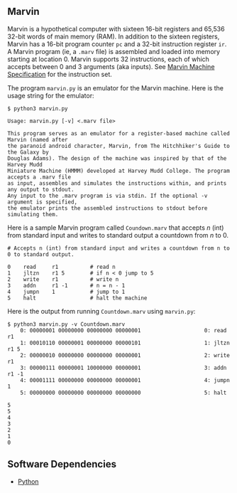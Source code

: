 ## Marvin

Marvin is a hypothetical computer with sixteen 16-bit registers and 65,536 32-bit words of main memory (RAM). In addition to the sixteen registers, Marvin has a 16-bit program counter `pc` and a 32-bit instruction register `ir`. A Marvin program (ie, a `.marv` file) is assembled and loaded into memory starting at location 0. Marvin supports 32 instructions, each of which accepts between 0 and 3 arguments (aka inputs). See [Marvin Machine Specification](https://www.cs.umb.edu/~siyer/teaching/marvinspec.pdf) for the instruction set. 

The program `marvin.py` is an emulator for the Marvin machine. Here is the usage string for the emulator:
```
$ python3 marvin.py 

Usage: marvin.py [-v] <.marv file>

This program serves as an emulator for a register-based machine called Marvin (named after
the paranoid android character, Marvin, from The Hitchhiker's Guide to the Galaxy by 
Douglas Adams). The design of the machine was inspired by that of the Harvey Mudd 
Miniature Machine (HMMM) developed at Harvey Mudd College. The program accepts a .marv file 
as input, assembles and simulates the instructions within, and prints any output to stdout. 
Any input to the .marv program is via stdin. If the optional -v argument is specified, 
the emulator prints the assembled instructions to stdout before simulating them.

```

Here is a sample Marvin program called `Coundown.marv` that accepts $n$ (int) from standard input and writes to standard output a countdown from $n$ to 0.
```
# Accepts n (int) from standard input and writes a countdown from n to 0 to standard output.

0    read     r1          # read n
1    jltzn    r1 5        # if n < 0 jump to 5
2    write    r1          # write n
3    addn     r1 -1       # n = n - 1
4    jumpn    1           # jump to 1
5    halt                 # halt the machine
```

Here is the output from running `Countdown.marv` using `marvin.py`:
```
$ python3 marvin.py -v Countdown.marv
    0: 00000001 00000000 00000000 00000001                    0: read   r1  
    1: 00010110 00000001 00000000 00000101                    1: jltzn  r1 5 
    2: 00000010 00000000 00000000 00000001                    2: write  r1  
    3: 00000111 00000001 10000000 00000001                    3: addn   r1 -1 
    4: 00001111 00000000 00000000 00000001                    4: jumpn  1  
    5: 00000000 00000000 00000000 00000000                    5: halt     

5
5
4
3
2
1
0
```

## Software Dependencies

* [Python](https://www.python.org/)
